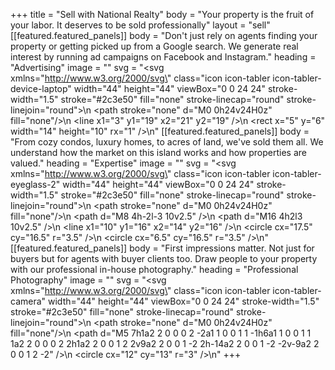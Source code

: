 +++
title = "Sell with National Realty"
body = "Your property is the fruit of your labor. It deserves to be sold professionally"
layout = "sell"
[[featured.featured_panels]]
body = "Don't just rely on agents finding your property or getting picked up from a Google search. We generate real interest by running ad campaigns on Facebook and Instagram."
heading = "Advertising"
image = ""
svg = "<svg xmlns=\"http://www.w3.org/2000/svg\" class=\"icon icon-tabler icon-tabler-device-laptop\" width=\"44\" height=\"44\" viewBox=\"0 0 24 24\" stroke-width=\"1.5\" stroke=\"#2c3e50\" fill=\"none\" stroke-linecap=\"round\" stroke-linejoin=\"round\">\n  <path stroke=\"none\" d=\"M0 0h24v24H0z\" fill=\"none\"/>\n  <line x1=\"3\" y1=\"19\" x2=\"21\" y2=\"19\" />\n  <rect x=\"5\" y=\"6\" width=\"14\" height=\"10\" rx=\"1\" />\n</svg>"
[[featured.featured_panels]]
body = "From cozy condos, luxury homes, to acres of land, we've sold them all. We understand how the market on this island works and how properties are valued."
heading = "Expertise"
image = ""
svg = "<svg xmlns=\"http://www.w3.org/2000/svg\" class=\"icon icon-tabler icon-tabler-eyeglass-2\" width=\"44\" height=\"44\" viewBox=\"0 0 24 24\" stroke-width=\"1.5\" stroke=\"#2c3e50\" fill=\"none\" stroke-linecap=\"round\" stroke-linejoin=\"round\">\n  <path stroke=\"none\" d=\"M0 0h24v24H0z\" fill=\"none\"/>\n  <path d=\"M8 4h-2l-3 10v2.5\" />\n  <path d=\"M16 4h2l3 10v2.5\" />\n  <line x1=\"10\" y1=\"16\" x2=\"14\" y2=\"16\" />\n  <circle cx=\"17.5\" cy=\"16.5\" r=\"3.5\" />\n  <circle cx=\"6.5\" cy=\"16.5\" r=\"3.5\" />\n</svg>"
[[featured.featured_panels]]
body = "First impressions matter. Not just for buyers but for agents with buyer clients too. Draw people to your property with our professional in-house photography."
heading = "Professional Photography"
image = ""
svg = "<svg xmlns=\"http://www.w3.org/2000/svg\" class=\"icon icon-tabler icon-tabler-camera\" width=\"44\" height=\"44\" viewBox=\"0 0 24 24\" stroke-width=\"1.5\" stroke=\"#2c3e50\" fill=\"none\" stroke-linecap=\"round\" stroke-linejoin=\"round\">\n  <path stroke=\"none\" d=\"M0 0h24v24H0z\" fill=\"none\"/>\n  <path d=\"M5 7h1a2 2 0 0 0 2 -2a1 1 0 0 1 1 -1h6a1 1 0 0 1 1 1a2 2 0 0 0 2 2h1a2 2 0 0 1 2 2v9a2 2 0 0 1 -2 2h-14a2 2 0 0 1 -2 -2v-9a2 2 0 0 1 2 -2\" />\n  <circle cx=\"12\" cy=\"13\" r=\"3\" />\n</svg>"
+++

